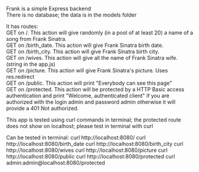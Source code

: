 Frank is a simple Express backend </br>
There is no database; the data is in the models folder </br>

It has routes: </br>
GET on /. This action will give randomly (in a pool of at least 20) a name of a song from Frank Sinatra. </br>
GET on /birth_date. This action will give Frank Sinatra birth date. </br>
GET on /birth_city. This action will give Frank Sinatra birth city. </br>
GET on /wives. This action will give all the name of Frank Sinatra wife. (string in the app.js) </br>
GET on /picture. This action will give Frank Sinatra's picture. Uses res.redirect </br>
GET on /public. This action will print "Everybody can see this page" </br>
GET on /protected. This action will be protected by a HTTP Basic access authentication and print "Welcome, authenticated client" if you are authorized with the login admin and password admin otherwise it will provide a 401 Not authorized. </br>

This app is tested using curl commands in terminal; the protected route does not show on localhost; please test in terminal with curl </br>

Can be tested in terminal:
curl http://localhost:8080/
curl http://localhost:8080/birth_date
curl http://localhost:8080/birth_city
curl http://localhost:8080/wives
curl http://localhost:8080/picture
curl http://localhost:8080/public
curl http://localhost:8080/protected
curl admin:admin@localhost:8080/protected

